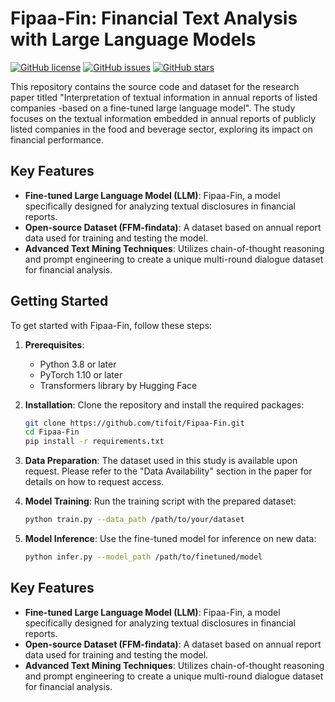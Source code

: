 # Fipaa-Fin: Financial Text Analysis with Large Language Models

[![GitHub license](https://img.shields.io/github/license/tifoit/Fipaa-Fin)](https://github.com/tifoit/Fipaa-Fin/blob/main/LICENSE)
[![GitHub issues](https://img.shields.io/github/issues/tifoit/Fipaa-Fin)](https://github.com/tifoit/Fipaa-Fin/issues)
[![GitHub stars](https://img.shields.io/github/stars/tifoit/Fipaa-Fin)](https://github.com/tifoit/Fipaa-Fin/stargazers)

This repository contains the source code and dataset for the research paper titled "Interpretation of textual information in annual reports of listed companies -based on a fine-tuned large language model". The study focuses on the textual information embedded in annual reports of publicly listed companies in the food and beverage sector, exploring its impact on financial performance.

## Key Features

- **Fine-tuned Large Language Model (LLM)**: Fipaa-Fin, a model specifically designed for analyzing textual disclosures in financial reports.
- **Open-source Dataset (FFM-findata)**: A dataset based on annual report data used for training and testing the model.
- **Advanced Text Mining Techniques**: Utilizes chain-of-thought reasoning and prompt engineering to create a unique multi-round dialogue dataset for financial analysis.

## Getting Started

To get started with Fipaa-Fin, follow these steps:

1. **Prerequisites**:
   - Python 3.8 or later
   - PyTorch 1.10 or later
   - Transformers library by Hugging Face

2. **Installation**:
   Clone the repository and install the required packages:
   ```bash
   git clone https://github.com/tifoit/Fipaa-Fin.git
   cd Fipaa-Fin
   pip install -r requirements.txt

3. **Data Preparation**:
   The dataset used in this study is available upon request. Please refer to the "Data Availability" section in the paper for details on how to request access.

4. **Model Training**:
   Run the training script with the prepared dataset:
   ```bash
   python train.py --data_path /path/to/your/dataset

5. **Model Inference**:
   Use the fine-tuned model for inference on new data:
   ```bash
   python infer.py --model_path /path/to/finetuned/model

## Key Features

- **Fine-tuned Large Language Model (LLM)**: Fipaa-Fin, a model specifically designed for analyzing textual disclosures in financial reports.
- **Open-source Dataset (FFM-findata)**: A dataset based on annual report data used for training and testing the model.
- **Advanced Text Mining Techniques**: Utilizes chain-of-thought reasoning and prompt engineering to create a unique multi-round dialogue dataset for financial analysis.





